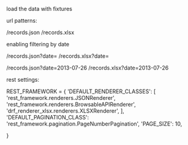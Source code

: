 
load the data with fixtures

url patterns:

/records.json
/records.xlsx

enabling filtering by date

/records.json?date=<ISO FORMAT>
/records.xlsx?date=<ISO FORMAT>

/records.json?date=2013-07-26
/records.xlsx?date=2013-07-26


rest settings:

REST_FRAMEWORK = {
    'DEFAULT_RENDERER_CLASSES': [
        'rest_framework.renderers.JSONRenderer',
        'rest_framework.renderers.BrowsableAPIRenderer',
        'drf_renderer_xlsx.renderers.XLSXRenderer',
    ],
    'DEFAULT_PAGINATION_CLASS': 'rest_framework.pagination.PageNumberPagination',
    'PAGE_SIZE': 10,

}
